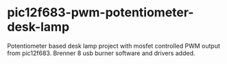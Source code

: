 # pic12f683-pwm-potentiometer-desk-lamp
Potentiometer based desk lamp project with mosfet controlled PWM output from pic12f683.
  Brenner 8 usb burner software and drivers added.


